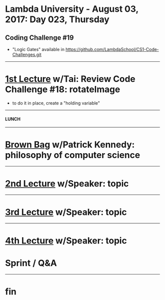 # Lambda University - August 03, 2017: Day 023, Thursday
## Coding Challenge #19
- "Logic Gates" available in https://github.com/LambdaSchool/CS1-Code-Challenges.git
***
# [1st Lecture](https://youtu.be/Hmi4Y7JluzM) w/Tai: Review Code Challenge #18: rotateImage
- to do it in place, create a "holding variable"

***
#### LUNCH
***
# [Brown Bag](https://youtu.be/fcbLwbqWKjI) w/Patrick Kennedy: philosophy of computer science
***
# [2nd Lecture](VIDEO_RECORDED_NOT_POSTED) w/Speaker: topic
***
# [3rd Lecture](VIDEO_RECORDED_NOT_POSTED) w/Speaker: topic
***
# [4th Lecture](VIDEO_RECORDED_NOT_POSTED) w/Speaker: topic
# Sprint / Q&A
***
# fin
